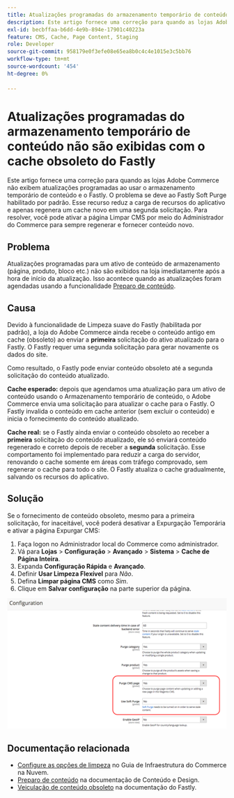 ```yaml
---
title: Atualizações programadas do armazenamento temporário de conteúdo não são exibidas com o cache obsoleto do Fastly
description: Este artigo fornece uma correção para quando as lojas Adobe Commerce não exibem atualizações programadas ao usar o armazenamento temporário de conteúdo e o Fastly. O problema se deve ao Fastly Soft Purge habilitado por padrão. Esse recurso reduz a carga de recursos do aplicativo e apenas regenera um cache novo em uma segunda solicitação. Para resolver, você pode ativar a página Limpar CMS por meio do Administrador do Commerce para sempre regenerar e fornecer conteúdo novo.
exl-id: becbffaa-b6dd-4e9b-894e-17901c40223a
feature: CMS, Cache, Page Content, Staging
role: Developer
source-git-commit: 958179e0f3efe08e65ea8b0c4c4e1015e3c5bb76
workflow-type: tm+mt
source-wordcount: '454'
ht-degree: 0%

---
```


# Atualizações programadas do armazenamento temporário de conteúdo não são exibidas com o cache obsoleto do Fastly

Este artigo fornece uma correção para quando as lojas Adobe Commerce não exibem atualizações programadas ao usar o armazenamento temporário de conteúdo e o Fastly. O problema se deve ao Fastly Soft Purge habilitado por padrão. Esse recurso reduz a carga de recursos do aplicativo e apenas regenera um cache novo em uma segunda solicitação. Para resolver, você pode ativar a página Limpar CMS por meio do Administrador do Commerce para sempre regenerar e fornecer conteúdo novo.

## Problema

Atualizações programadas para um ativo de conteúdo de armazenamento (página, produto, bloco etc.) não são exibidos na loja imediatamente após a hora de início da atualização. Isso acontece quando as atualizações foram agendadas usando a funcionalidade [Preparo de conteúdo](https://experienceleague.adobe.com/docs/commerce-admin/content-design/staging/content-staging.html?lang=pt-BR).

## Causa

Devido à funcionalidade de Limpeza suave do Fastly (habilitada por padrão), a loja do Adobe Commerce ainda recebe o conteúdo antigo em cache (obsoleto) ao enviar a **primeira** solicitação do ativo atualizado para o Fastly. O Fastly requer uma segunda solicitação para gerar novamente os dados do site.

Como resultado, o Fastly pode enviar conteúdo obsoleto até a segunda solicitação do conteúdo atualizado.

**Cache esperado:** depois que agendamos uma atualização para um ativo de conteúdo usando o Armazenamento temporário de conteúdo, o Adobe Commerce envia uma solicitação para atualizar o cache para o Fastly. O Fastly invalida o conteúdo em cache anterior (sem excluir o conteúdo) e inicia o fornecimento do conteúdo atualizado.

**Cache real:** se o Fastly ainda enviar o conteúdo obsoleto ao receber a **primeira** solicitação do conteúdo atualizado, ele só enviará conteúdo regenerado e correto depois de receber a **segunda** solicitação. Esse comportamento foi implementado para reduzir a carga do servidor, renovando o cache somente em áreas com tráfego comprovado, sem regenerar o cache para todo o site. O Fastly atualiza o cache gradualmente, salvando os recursos do aplicativo.

## Solução

Se o fornecimento de conteúdo obsoleto, mesmo para a primeira solicitação, for inaceitável, você poderá desativar a Expurgação Temporária e ativar a página Expurgar CMS:

1. Faça logon no Administrador local do Commerce como administrador.
1. Vá para **Lojas** > **Configuração** > **Avançado** > **Sistema** > **Cache de Página Inteira**.
1. Expanda **Configuração Rápida** e **Avançado**.
1. Definir **Usar Limpeza Flexível** para *Não*.
1. Defina **Limpar página CMS** como *Sim*.
1. Clique em **Salvar configuração** na parte superior da página.


![purge_options.png](assets/purge_options.png)

## Documentação relacionada

* [Configure as opções de limpeza](https://experienceleague.adobe.com/docs/commerce-cloud-service/user-guide/cdn/setup-fastly/fastly-configuration.html?lang=pt-BR) no Guia de Infraestrutura do Commerce na Nuvem.
* [Preparo de conteúdo](https://experienceleague.adobe.com/docs/commerce-admin/content-design/staging/content-staging.html?lang=pt-BR) na documentação de Conteúdo e Design.
* [Veiculação de conteúdo obsoleto](https://docs.fastly.com/guides/performance-tuning/serving-stale-content) na documentação do Fastly.

